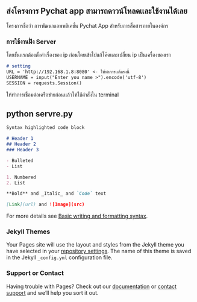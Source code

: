## ส่งโครงการ Pychat app สามารถดาวน์โหลดเเละใช้งานได้เลย

โครงการชื่อว่า การพัฒนาแอพพลิเคชั่น Pychat App สำหรับการสื่อสารภายในองค์กร

### การใช้งานฝั่ง Server
โดยขั้นเเรกต้องตั้งค่าเรื่องของ ip ก่อนโดยเข้าไปแก้โค๊ดเเละเปลื่ยน ip เป็นเครื่องของเรา

```markdown
# setting 
URL = 'http://192.168.1.8:8080' <- ให้ทำการเเก้ตรงนี้
USERNAME = input("Enter you name >").encode('utf-8')
SESSION = requests.Session()
```


ให้ทำการเชื่อมต่อเครือข่ายก่อนเเล้วให้ใช้คำสั่งใน terminal 
## python servre.py

```markdown
Syntax highlighted code block

# Header 1
## Header 2
### Header 3

- Bulleted
- List

1. Numbered
2. List

**Bold** and _Italic_ and `Code` text

[Link](url) and ![Image](src)
```

For more details see [Basic writing and formatting syntax](https://docs.github.com/en/github/writing-on-github/getting-started-with-writing-and-formatting-on-github/basic-writing-and-formatting-syntax).

### Jekyll Themes

Your Pages site will use the layout and styles from the Jekyll theme you have selected in your [repository settings](https://github.com/D3vj0e/pychat_boonyarid/settings/pages). The name of this theme is saved in the Jekyll `_config.yml` configuration file.

### Support or Contact

Having trouble with Pages? Check out our [documentation](https://docs.github.com/categories/github-pages-basics/) or [contact support](https://support.github.com/contact) and we’ll help you sort it out.
